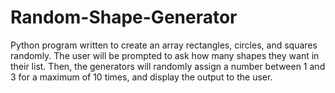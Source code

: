 # Random-Shape-Generator
Python program written to create an array rectangles, circles, and squares randomly. The user will be prompted to ask how many shapes they want in their list. Then, the generators will randomly assign a number between 1 and 3 for a maximum of 10 times, and display the output to the user. 

